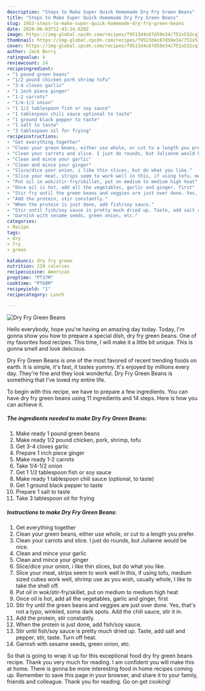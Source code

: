 ```yaml
---
description: "Steps to Make Super Quick Homemade Dry Fry Green Beans"
title: "Steps to Make Super Quick Homemade Dry Fry Green Beans"
slug: 1953-steps-to-make-super-quick-homemade-dry-fry-green-beans
date: 2020-06-03T12:43:24.620Z
image: https://img-global.cpcdn.com/recipes/f9513d4c67d59e34/751x532cq70/dry-fry-green-beans-recipe-main-photo.jpg
thumbnail: https://img-global.cpcdn.com/recipes/f9513d4c67d59e34/751x532cq70/dry-fry-green-beans-recipe-main-photo.jpg
cover: https://img-global.cpcdn.com/recipes/f9513d4c67d59e34/751x532cq70/dry-fry-green-beans-recipe-main-photo.jpg
author: Jack Berry
ratingvalue: 4
reviewcount: 14
recipeingredient:
- "1 pound green beans"
- "1/2 pound chicken pork shrimp tofu"
- "3-4 cloves garlic"
- "1 inch piece ginger"
- "1-2 carrots"
- "1/4-1/2 onion"
- "1 1/2 tablespoon fish or soy sauce"
- "1 tablespoon chili sauce optional to taste"
- "1 ground black pepper to taste"
- "1 salt to taste"
- "3 tablespoon oil for frying"
recipeinstructions:
- "Get everything together"
- "Clean your green beans, either use whole, or cut to a length you prefer."
- "Clean your carrots and slice. I just do rounds, but Julianne would be nice."
- "Clean and mince your garlic"
- "Clean and mince your ginger"
- "Slice/dice your onion, i like thin slices, but do what you like."
- "Slice your meat, strips seem to work well in this, if using tofu, medium sized cubes work well, shrimp use as you wish, usually whole, I like to take the shell off."
- "Put oil in wok/stir-fry/skillet, put on medium to medium high heat"
- "Once oil is hot, add all the vegetables, garlic and ginger, first"
- "Stir fry until the green beans and veggies are just over done. Yes, that&#39;s not a typo, winkled, some dark spots. Add the chili sauce, stir it in."
- "Add the protein, stir constantly."
- "When the protein is just done, add fish/soy sauce."
- "Stir until fish/soy sauce is pretty much dried up. Taste, add salt and pepper, stir, taste. Turn off heat."
- "Garnish with sesame seeds, green onion, etc."
categories:
- Recipe
tags:
- dry
- fry
- green

katakunci: dry fry green 
nutrition: 219 calories
recipecuisine: American
preptime: "PT37M"
cooktime: "PT60M"
recipeyield: "1"
recipecategory: Lunch

---
```



![Dry Fry Green Beans](https://img-global.cpcdn.com/recipes/f9513d4c67d59e34/751x532cq70/dry-fry-green-beans-recipe-main-photo.jpg)

Hello everybody, hope you're having an amazing day today. Today, I'm gonna show you how to prepare a special dish, dry fry green beans. One of my favorites food recipes. This time, I will make it a little bit unique. This is gonna smell and look delicious.



Dry Fry Green Beans is one of the most favored of recent trending foods on earth. It is simple, it's fast, it tastes yummy. It's enjoyed by millions every day. They're fine and they look wonderful. Dry Fry Green Beans is something that I've loved my entire life.


To begin with this recipe, we have to prepare a few ingredients. You can have dry fry green beans using 11 ingredients and 14 steps. Here is how you can achieve it.

<!--inarticleads1-->

##### The ingredients needed to make Dry Fry Green Beans:

1. Make ready 1 pound green beans
1. Make ready 1/2 pound chicken, pork, shrimp, tofu
1. Get 3-4 cloves garlic
1. Prepare 1 inch piece ginger
1. Make ready 1-2 carrots
1. Take 1/4-1/2 onion
1. Get 1 1/2 tablespoon fish or soy sauce
1. Make ready 1 tablespoon chili sauce (optional, to taste)
1. Get 1 ground black pepper to taste
1. Prepare 1 salt to taste
1. Take 3 tablespoon oil for frying




<!--inarticleads2-->

##### Instructions to make Dry Fry Green Beans:

1. Get everything together
1. Clean your green beans, either use whole, or cut to a length you prefer.
1. Clean your carrots and slice. I just do rounds, but Julianne would be nice.
1. Clean and mince your garlic
1. Clean and mince your ginger
1. Slice/dice your onion, i like thin slices, but do what you like.
1. Slice your meat, strips seem to work well in this, if using tofu, medium sized cubes work well, shrimp use as you wish, usually whole, I like to take the shell off.
1. Put oil in wok/stir-fry/skillet, put on medium to medium high heat
1. Once oil is hot, add all the vegetables, garlic and ginger, first
1. Stir fry until the green beans and veggies are just over done. Yes, that&#39;s not a typo, winkled, some dark spots. Add the chili sauce, stir it in.
1. Add the protein, stir constantly.
1. When the protein is just done, add fish/soy sauce.
1. Stir until fish/soy sauce is pretty much dried up. Taste, add salt and pepper, stir, taste. Turn off heat.
1. Garnish with sesame seeds, green onion, etc.




So that is going to wrap it up for this exceptional food dry fry green beans recipe. Thank you very much for reading. I am confident you will make this at home. There is gonna be more interesting food in home recipes coming up. Remember to save this page in your browser, and share it to your family, friends and colleague. Thank you for reading. Go on get cooking!
